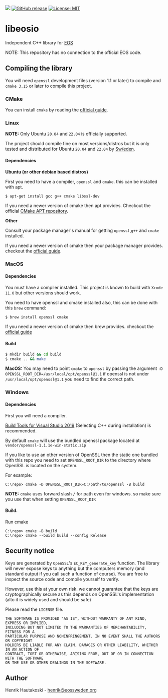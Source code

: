 ![](https://github.com/eosswedenorg/libeosio/workflows/CI/badge.svg)
[![GitHub release](https://img.shields.io/github/v/release/eosswedenorg/libeosio?include_prereleases)](https://github.com/eosswedenorg/libeosio/releases/latest)
[![License: MIT](https://img.shields.io/badge/License-MIT-yellow.svg)](https://opensource.org/licenses/MIT)

# libeosio

Independent C++ library for [EOS](https://eos.io/)

NOTE: This repository has no connection to the official EOS code.

## Compiling the library

You will need `openssl` development files (version 1.1 or later) to compile and `cmake 3.15` or later to compile this project.

### CMake

You can install `cmake` by reading the [official guide](https://cmake.org/install).

### Linux

**NOTE:** Only Ubuntu `20.04` and `22.04` is officially supported.

The project should compile fine on most versions/distros but it is only tested
and distributed for Ubuntu `20.04` and `22.04` by [Sw/eden](https://www.eossweden.org).

#### Dependencies

**Ubuntu (or other debian based distros)**

First you need to have a compiler, `openssl` and `cmake`. this can be installed with apt.

```sh
$ apt-get install gcc g++ cmake libssl-dev
```
If you need a newer version of cmake then apt provides.
Checkout the official [CMake APT repository](https://apt.kitware.com/).

**Other**

Consult your package manager's manual for getting `openssl`,`g++` and `cmake` installed.

If you need a newer version of cmake then your package manager provides. checkout the [official guide](https://cmake.org/install).

### MacOS

#### Dependencies

You must have a compiler installed. This project is known to build with `Xcode 11.0` but other versions should work.

You need to have openssl and cmake installed also, this can be done with this `brew` command:
```sh
$ brew install openssl cmake
```

If you need a newer version of cmake then brew provides. checkout the [official guide](https://cmake.org/install)

#### Build

```sh
$ mkdir build && cd build
$ cmake .. && make
```

**MacOS:** You may need to point `cmake` to `openssl` by passing the argument
`-D OPENSSL_ROOT_DIR=/usr/local/opt/openssl@1.1` if openssl is not under `/usr/local/opt/openssl@1.1` you need to find the correct path.

### Windows

#### Dependencies

First you will need a compiler.

[Build Tools for Visual Studio 2019](https://visualstudio.microsoft.com/thank-you-downloading-visual-studio/?sku=BuildTools&rel=16) (Selecting C++ during installation) is recommended.

By default `cmake` will use the bundled openssl package located at `vendor/openssl-1.1.1e-win-static.zip`

If you like to use an other version of OpenSSL then the static one bundled with this repo
you need to set `OPENSSL_ROOT_DIR` to the directory where OpenSSL is located on the system.

For example:

```
C:\repo> cmake -D OPENSSL_ROOT_DIR=C:/path/to/openssl -B build
```

**NOTE:** `cmake` uses forward slash `/` for path even for windows. so make sure you use that when setting `OPENSSL_ROOT_DIR`

#### Build.

Run cmake

```
C:\repo> cmake -B build
C:\repo> cmake --build build --config Release
```

## Security notice

Keys are generated by `OpenSSL`'s `EC_KEY_generate_key` function. The library will
never expose keys to anything but the computers memory (and standard output if you call such a function of course).
You are free to inspect the source code and compile yourself to verify.

However, use this at your own risk. we cannot guarantee that the keys are
cryptographically secure as this depends on OpenSSL's implementation (alto it is
widely used and should be safe)

Please read the `LICENSE` file.

```
THE SOFTWARE IS PROVIDED "AS IS", WITHOUT WARRANTY OF ANY KIND, EXPRESS OR IMPLIED,
INCLUDING BUT NOT LIMITED TO THE WARRANTIES OF MERCHANTABILITY, FITNESS FOR A
PARTICULAR PURPOSE AND NONINFRINGEMENT. IN NO EVENT SHALL THE AUTHORS OR COPYRIGHT
HOLDERS BE LIABLE FOR ANY CLAIM, DAMAGES OR OTHER LIABILITY, WHETHER IN AN ACTION OF
CONTRACT, TORT OR OTHERWISE, ARISING FROM, OUT OF OR IN CONNECTION WITH THE SOFTWARE
OR THE USE OR OTHER DEALINGS IN THE SOFTWARE.
```

## Author

Henrik Hautakoski - [henrik@eossweden.org](mailto:henrik@eossweden.org)

